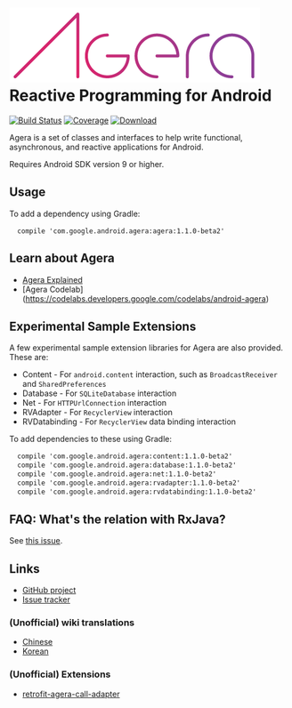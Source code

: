 ![Agera](https://raw.githubusercontent.com/google/agera/master/doc/images/agera.png)
Reactive Programming for Android
================================
[![Build Status](https://travis-ci.org/google/agera.svg?branch=master)](https://travis-ci.org/google/agera)
[![Coverage](https://codecov.io/gh/google/agera/branch/master/graph/badge.svg)](https://codecov.io/gh/google/agera)
[![Download](https://api.bintray.com/packages/ernstsson/Agera/agera/images/download.svg)](https://bintray.com/ernstsson/Agera/agera/_latestVersion)

Agera is a set of classes and interfaces to help write functional, asynchronous, and reactive
applications for Android.

Requires Android SDK version 9 or higher.

Usage
-----

To add a dependency using Gradle:

```
  compile 'com.google.android.agera:agera:1.1.0-beta2'
```

Learn about Agera
------------------

- [Agera Explained](https://github.com/google/agera/wiki)
- [Agera Codelab] (https://codelabs.developers.google.com/codelabs/android-agera)

Experimental Sample Extensions
------------------------------------

A few experimental sample extension libraries for Agera are also provided. These are:

- Content - For `android.content` interaction, such as `BroadcastReceiver` and `SharedPreferences`
- Database - For `SQLiteDatabase` interaction
- Net - For `HTTPUrlConnection` interaction
- RVAdapter - For `RecyclerView` interaction
- RVDatabinding - For `RecyclerView` data binding interaction

To add dependencies to these using Gradle:

```
  compile 'com.google.android.agera:content:1.1.0-beta2'
  compile 'com.google.android.agera:database:1.1.0-beta2'
  compile 'com.google.android.agera:net:1.1.0-beta2'
  compile 'com.google.android.agera:rvadapter:1.1.0-beta2'
  compile 'com.google.android.agera:rvdatabinding:1.1.0-beta2'
```

FAQ: What's the relation with RxJava?
-----
See [this issue](https://github.com/google/agera/issues/20).

Links
-----

- [GitHub project](https://github.com/google/agera)
- [Issue tracker](https://github.com/google/agera/issues/new)

### (Unofficial) wiki translations

- [Chinese](https://github.com/captain-miao/AndroidAgeraTutorial/wiki)
- [Korean](https://github.com/ZeroBrain/agera-wiki-kr/wiki)

### (Unofficial) Extensions

- [retrofit-agera-call-adapter](https://github.com/drakeet/retrofit-agera-call-adapter)
